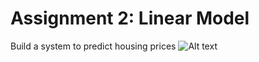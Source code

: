 # Assignment 2: Linear Model

Build a system to predict housing prices
![Alt text](https://github.com/mingrui4/CS446-ML/repository/raw/master/mp2/mp2.png)


